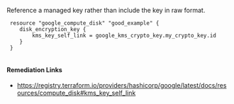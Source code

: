 
Reference a managed key rather than include the key in raw format.

```hcl
 resource "google_compute_disk" "good_example" {
 	disk_encryption_key {
 		kms_key_self_link = google_kms_crypto_key.my_crypto_key.id
 	}
 }
 
```

#### Remediation Links
 - https://registry.terraform.io/providers/hashicorp/google/latest/docs/resources/compute_disk#kms_key_self_link

